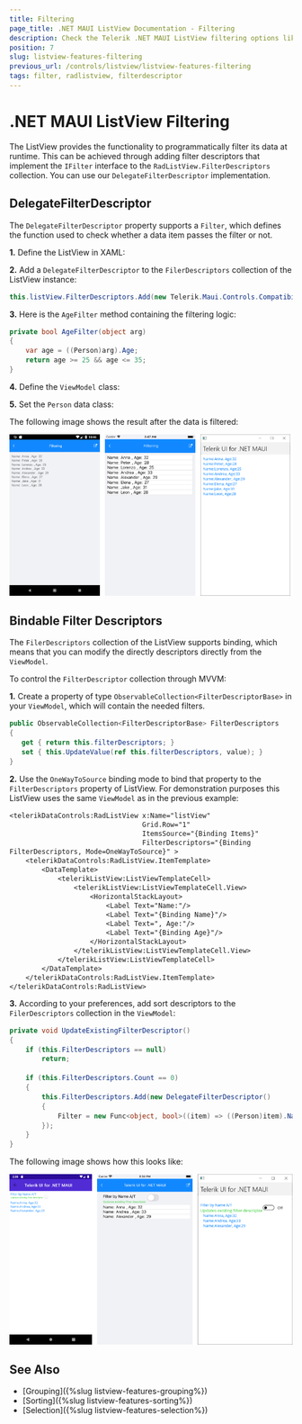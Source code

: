 ```yaml
---
title: Filtering
page_title: .NET MAUI ListView Documentation - Filtering
description: Check the Telerik .NET MAUI ListView filtering options like programmatically filtering and using filter descriptors.
position: 7
slug: listview-features-filtering
previous_url: /controls/listview/listview-features-filtering
tags: filter, radlistview, filterdescriptor
---
```


# .NET MAUI ListView Filtering

The ListView provides the functionality to programmatically filter its data at runtime. This can be achieved through adding filter descriptors that implement the `IFilter` interface to the `RadListView.FilterDescriptors` collection. You can use our `DelegateFilterDescriptor` implementation.

## DelegateFilterDescriptor

The `DelegateFilterDescriptor` property supports a `Filter`, which defines the function used to check whether a data item passes the filter or not.

**1.** Define the ListView in XAML:

<snippet id='listview-features-filtering-xaml'/>

**2.** Add a `DelegateFilterDescriptor` to the `FilerDescriptors` collection of the ListView instance:

 ```C#
this.listView.FilterDescriptors.Add(new Telerik.Maui.Controls.Compatibility.DataControls.ListView.ListViewDelegateFilterDescriptor { Filter = this.AgeFilter });
 ```

**3.** Here is the `AgeFilter` method containing the filtering logic:

```C#
private bool AgeFilter(object arg)
{
    var age = ((Person)arg).Age;
    return age >= 25 && age <= 35;
}
```

**4.** Define the `ViewModel` class:

<snippet id='listview-features-filtering-viewmodel'/>

**5.** Set the `Person` data class:

<snippet id='listview-features-filtering-data-class'/>

The following image shows the result after the data is filtered:

![.NET MAUI ListView Filtering](images/listview-features-filtering.png "Filtering")

## Bindable Filter Descriptors

The `FilerDescriptors` collection of the ListView supports binding, which means that you can modify the directly descriptors directly from the `ViewModel`.

To control the `FilterDescriptor` collection through MVVM:

**1.** Create a property of type `ObservableCollection<FilterDescriptorBase>` in your `ViewModel`, which will contain the needed filters.

 ```C#
public ObservableCollection<FilterDescriptorBase> FilterDescriptors
{
	get { return this.filterDescriptors; }
	set { this.UpdateValue(ref this.filterDescriptors, value); }
}
 ```

**2.** Use the `OneWayToSource` binding mode to bind that property to the `FilterDescriptors` property of ListView. For demonstration purposes this ListView uses the same `ViewModel` as in the previous example:

```XAML
<telerikDataControls:RadListView x:Name="listView"
								 Grid.Row="1"
								 ItemsSource="{Binding Items}"
								 FilterDescriptors="{Binding FilterDescriptors, Mode=OneWayToSource}" >
	<telerikDataControls:RadListView.ItemTemplate>
		<DataTemplate>
			<telerikListView:ListViewTemplateCell>
				<telerikListView:ListViewTemplateCell.View>
					<HorizontalStackLayout>
						<Label Text="Name:"/>
						<Label Text="{Binding Name}"/>
						<Label Text=", Age:"/>
						<Label Text="{Binding Age}"/>
					</HorizontalStackLayout>
				</telerikListView:ListViewTemplateCell.View>
			</telerikListView:ListViewTemplateCell>
		</DataTemplate>
	</telerikDataControls:RadListView.ItemTemplate>
</telerikDataControls:RadListView>
```

**3.** According to your preferences, add sort descriptors to the `FilerDescriptors` collection in the `ViewModel`:

```C#
private void UpdateExistingFilterDescriptor()
{
	if (this.FilterDescriptors == null)
		return;

	if (this.FilterDescriptors.Count == 0)
	{
		this.FilterDescriptors.Add(new DelegateFilterDescriptor()
		{
			Filter = new Func<object, bool>((item) => ((Person)item).Name.Equals("A"))
		});
	}
}
```


The following image shows how this looks like:

![.NET MAUI ListView Filter Descriptors MVVM](images/listview-features-bindable-filter.png)

## See Also

- [Grouping]({%slug listview-features-grouping%})
- [Sorting]({%slug listview-features-sorting%})
- [Selection]({%slug listview-features-selection%})
